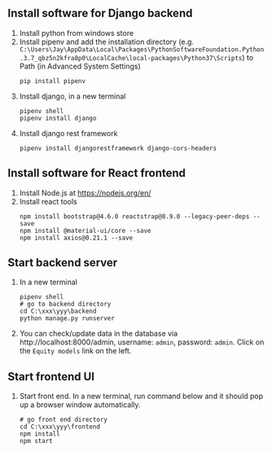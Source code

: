 ## Install software for Django backend
1. Install python from windows store
1. Install pipenv and add the installation directory (e.g. `C:\Users\Jay\AppData\Local\Packages\PythonSoftwareFoundation.Python.3.7_qbz5n2kfra8p0\LocalCache\local-packages\Python37\Scripts`) to Path (in Advanced System Settings)
    ```shell
    pip install pipenv
    ```  
1. Install django, in a new terminal
    ```shell
    pipenv shell
    pipenv install django
    ```
1. Install django rest framework
    ```shell
    pipenv install djangorestframework django-cors-headers
    ```

## Install software for React frontend
1. Install Node.js at https://nodejs.org/en/
2. Install react tools
    ```shell
    npm install bootstrap@4.6.0 reactstrap@8.9.0 --legacy-peer-deps --save
    npm install @material-ui/core --save
    npm install axios@0.21.1 --save
    ```

## Start backend server
1. In a new terminal
    ```shell
    pipenv shell
    # go to backend directory
    cd C:\xxx\yyy\backend
    python manage.py runserver
    ```
1. You can check/update data in the database via http://localhost:8000/admin, username: `admin`, password: `admin`. Click on the `Equity models` link on the left.

## Start frontend UI
1. Start front end. In a new terminal, run command below and it should pop up a browser window automatically.
    ```shell
    # go front end directory
    cd C:\xxx\yyy\frontend
    npm install
    npm start
    ```